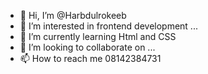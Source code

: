 - 👋 Hi, I’m @Harbdulrokeeb
- 👀 I’m interested in frontend development ...
- 🌱 I’m currently learning Html and CSS
- 💞️ I’m looking to collaborate on ...
- 📫 How to reach me 08142384731

<!---
Harbdulrokeeb/Harbdulrokeeb is a ✨ special ✨ repository because its `README.md` (this file) appears on your GitHub profile.
You can click the Preview link to take a look at your changes.
--->
